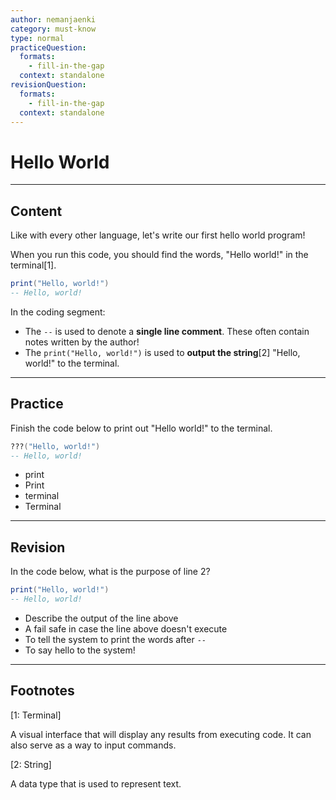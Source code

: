 ```yaml
---
author: nemanjaenki
category: must-know
type: normal
practiceQuestion:
  formats:
    - fill-in-the-gap
  context: standalone
revisionQuestion:
  formats:
    - fill-in-the-gap
  context: standalone
---
```


# Hello World

---
## Content

Like with every other language, let's write our first hello world program!

When you run this code, you should find the words, "Hello world!" in the terminal[1].

```lua
print("Hello, world!")
-- Hello, world!
```

In the coding segment:

- The `--` is used to denote a **single line comment**. These often contain notes written by the author!
- The `print("Hello, world!")` is used to **output the string**[2] "Hello, world!" to the terminal.

 
 
---

## Practice

Finish the code below to print out "Hello world!" to the terminal.

```lua
???("Hello, world!")
-- Hello, world!
```

- print
- Print
- terminal
- Terminal

---

## Revision

In the code below, what is the purpose of line 2?

```lua
print("Hello, world!")
-- Hello, world!
```

- Describe the output of the line above
- A fail safe in case the line above doesn't execute
- To tell the system to print the words after `--`
- To say hello to the system!

---

## Footnotes

[1: Terminal]

A visual interface that will display any results from executing code. It can also serve as a way to input commands.

[2: String]

A data type that is used to represent text.